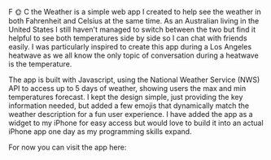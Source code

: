 F 🌞 C the Weather is a simple web app I created to help see
the weather in both Fahrenheit and Celsius at the same time. 
As an Australian living in the United States I still haven't
managed to switch between the two but find it helpful to see
both temperatures side by side so I can chat with friends 
easily. I was particularly inspired to create this app during
a Los Angeles heatwave as we all know the only topic of conversation
during a heatwave is the temperature. 

The app is built with Javascript, using the National Weather Service (NWS) API to access up to 5 days of weather, showing users the max and min temperatures forecast. I kept the design simple, just providing the key information needed, but added a few emojis that dynamically match the weather description for a fun user experience. I have added the app as a widget to my iPhone for easy access but would love to build it into an actual iPhone app one day as my programming skills expand. 

For now you can visit the app here: 